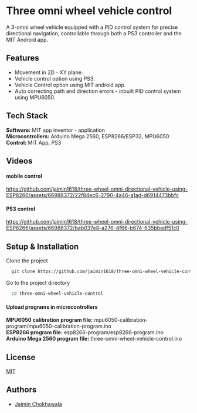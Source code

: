 
# Three omni wheel vehicle control

A 3-omni wheel vehicle equipped with a PID control system for precise directional navigation, controllable through both a PS3 controller and the MIT Android app.
## Features

- Movement in 2D - XY plane. 
- Vehicle control option using PS3. 
- Vehicle Control option using MIT android app. 
- Auto correcting path and direction errors - inbuilt PID control system using MPU6050. 

## Tech Stack

**Software:** MIT app inventor - application  
**Microcontrollers:** Arduino Mega 2560, ESP8266/ESP32, MPU6050  
**Control:** MIT App, PS3  

## Videos

#### mobile control
https://github.com/jaimin1618/three-wheel-omni-directional-vehicle-using-ESP8266/assets/66988372/22f84ec6-2790-4a46-a1ad-d6914473bbfc

#### PS3 control
https://github.com/jaimin1618/three-wheel-omni-directional-vehicle-using-ESP8266/assets/66988372/bab037e8-a276-4f66-b674-635bbadf51c0

## Setup & Installation

Clone the project

```bash
  git clone https://github.com/jaimin1618/three-omni-wheel-vehicle-control.git
```

Go to the project directory

```bash
  cd three-omni-wheel-vehicle-control
```


#### Upload programs in microcontrollers

**MPU6050 calibration program file:** mpu6050-calibration-program/mpu6050-calibration-program.ino  
**ESP8266 program file:** esp8266-program/esp8266-program.ino  
**Arduino Mega 2560 program file:** three-omni-wheel-vehicle-control.ino

## License

[MIT](https://choosealicense.com/licenses/mit/)


## Authors

- [Jaimin Chokhawala](https://github.com/jaimin1618)

